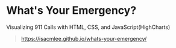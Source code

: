 # What's Your Emergency?
Visualizing 911 Calls with HTML, CSS, and JavaScript(HighCharts)
> https://isacmlee.github.io/whats-your-emergency/

